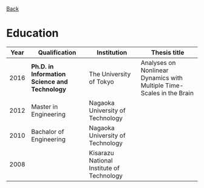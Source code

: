 [Back](index.md) 

# Education

| Year  | Qualification | Institution | Thesis title |
| --- | --- | --- | --- |
| 2016  | **Ph.D. in Information Science and Technology** | The University of Tokyo | Analyses on Nonlinear Dynamics with Multiple Time-Scales in the Brain
| 2012  | Master in Engineering | Nagaoka University of Technology | |
| 2010  | Bachalor of Engineering | Nagaoka University of Technology | |
| 2008  |   | Kisarazu National Institute of Technology |
